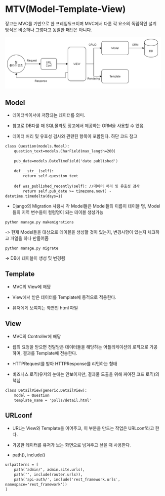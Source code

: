 # MTV(Model-Template-View)

장고는 MVC를 기반으로 한 프레임워크이며 MVC에서 다룬 각 요소의 독립적인 설계 방식은 비슷하나 그렇다고 동일한 패턴은 아니다.



![mtv](images/mtv.png)



## **Model**
- 데이터베이서에 저장되는 데이터를 의미. 

- 참고로 DB다룰 때 SQL몰라도 장고에서 제공하는 ORM을 사용할 수 있음.

- 데이터 처리 및 유효성 검사와 관련된 항목이 포함된다. 하단 코드 참고

```
class Question(models.Model):
    question_text=models.CharField(max_length=200)

    pub_date=models.DateTimeField('date published')

    def __str__(self):
        return self.question_text

    def was_published_recently(self): //데이터 처리 및 유효성 검사
        return self.pub_date >= timezone.now() - datetime.timedelta(days=1)
```


- Django의 Migration 사용시 각 Model들은 Model들의 이름이 테이블 명, Model들의 지역 변수들이 컬럼명이 되는 테이블 생성가능

```
python manage.py makemigrations
```
-> 현재 Model들을 대상으로 테이블을 생성할 것이 있는지, 변경사항이 있는지 체크하고 파일을 하나 만들어줌

```
python manage.py migrate
```
-> DB에 테이블이 생성 및 변경됨





## **Template**

- MVC의 View에 해당

- View에서 받은 데이터를 Template에 동적으로 적용한다.

- 유저에게 보여지는 화면인 html 파일



## **View**

- MVC의 Controller에 해당

- 웹의 요청을 받으면 전달받은 데이터들을 해당하는 어플리케이션의 로직으로 가공하여, 결과를 Template에 전송한다.

- HTTPRequest를 받아 HTTPResponse를 리턴하는 형태

- 비즈니스 로직(유저의 눈에는 안보이지만, 결과물 도출을 위해 짜여진 코드 로직)의 핵심


```
class DetailView(generic.DetailView):
    model = Question
    template_name = 'polls/detail.html'

```




## **URLconf**

- URL는 View와 Template을 이어주고, 이 부분을 만드는 작업은 URLconf라고 한다.

- 가공한 데이터를 유저가 보는 화면으로 넘겨주고 싶을 때 사용한다.

- path(), include()

```
urlpatterns = [
    path('admin/', admin.site.urls),
    path('', include(router.urls)),
    path('api-auth/', include('rest_framework.urls', namespace='rest_framework'))
]
```
